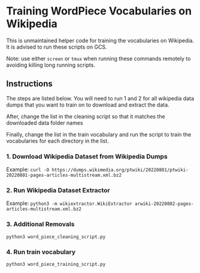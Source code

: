 # Training WordPiece Vocabularies on Wikipedia

This is unmaintained helper code for training the vocabularies on Wikipedia.
It is advised to run these scripts on GCS.

Note: use either `screen` or `tmux` when running these commands remotely to
avoiding killing long running scripts.

## Instructions
The steps are listed below. You will need to run 1 and 2 for all wikipedia data
dumps that you want to train on to download and extract the data. 

After, change the list in the cleaning script so that it matches the downloaded 
data folder names

Finally, change the list in the train vocabulary and run the script to train the 
vocabularies for each directory in the list.

### 1. Download Wikipedia Dataset from Wikipedia Dumps
Example: `curl -O https://dumps.wikimedia.org/ptwiki/20220801/ptwiki-20220801-pages-articles-multistream.xml.bz2`

### 2. Run Wikipedia Dataset Extractor
Example: `python3 -m wikiextractor.WikiExtractor arwiki-20220802-pages-articles-multistream.xml.bz2`

### 3. Additional Removals
`python3 word_piece_cleaning_script.py`

### 4. Run train vocabulary
`python3 word_piece_training_script.py`